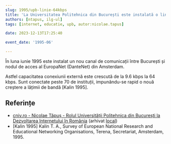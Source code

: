 ```yaml
---
slug: 1995/upb-linie-64kbps
title: 'La Universitatea Politehnica din București este instalată o linie dedicată de 64 kbps'
authors: [ntapus, ilg-ul]
tags: [internet, educatie, upb, autor:nicolae.tapus]

date: 2023-12-13T17:25:40

event_date: '1995-06'

---
```


În luna iunie 1995 este instalat un nou canal de comunicații între
București și nodul de acces al EuropaNet (DanteNet) din Amsterdam.

<!-- truncate -->

Astfel capacitatea conexiunii externă este crescută de la 9.6 kbps la
64 kbps. Sunt conectate peste 70 de instituții, impunându-se rapid o
nouă creștere a lățimii de bandă [Kalin 1995].

## Referințe

- [cniv.ro - Nicolae Tăpuș - Rolul Universității Politehnica din București la Dezvoltarea Internetului în România](https://cniv.ro/documents/26/CNIV_Volum_Aniversar_2023_-_Versiune_Online_DPxioQg.pdf) (arhivat [local](https://cronica-it.github.io/arhiva/))
- [Kalin 1995] Kalin T. A., Survey of European National Research and Educational Networking Organisations, Terena, Secretariat, Amsterdam, 1995.
